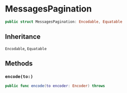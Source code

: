# MessagesPagination

``` swift
public struct MessagesPagination: Encodable, Equatable 
```

## Inheritance

`Encodable`, `Equatable`

## Methods

### `encode(to:)`

``` swift
public func encode(to encoder: Encoder) throws 
```
